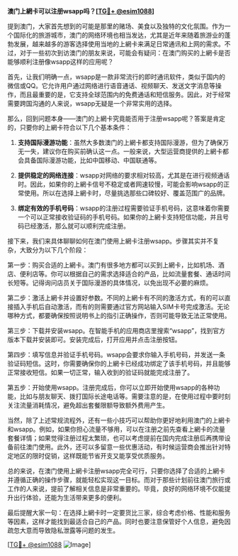 **澳门上網卡可以注册wsapp吗？[[TG💪+ @esim1088](https://t.me/s/esim1088)]**

提到澳门，大家首先想到的可能是那里的赌场、美食以及独特的文化氛围。作为一个国际化的旅游城市，澳门的网络环境也相当发达，尤其是近年来随着旅游业的蓬勃发展，越来越多的游客选择使用当地的上網卡来满足日常通讯和上网的需求。不过，对于一些初次到访澳门的朋友来说，可能会有疑问：在澳门购买的上網卡是否能够顺利注册像wsapp这样的应用呢？

首先，让我们明确一点，wsapp是一款非常流行的即时通讯软件，类似于国内的微信或QQ。它允许用户通过网络进行语音通话、视频聊天、发送文字消息等操作，而且最重要的是，它支持全球范围内的免费通话和短信服务。因此，对于经常需要跨国沟通的人来说，wsapp无疑是一个非常实用的选择。

那么，回到问题本身——澳门的上網卡究竟能否用于注册wsapp呢？答案是肯定的，只要你的上網卡符合以下几个基本条件：

1. **支持国际漫游功能**：虽然大多数澳门的上網卡都支持国际漫游，但为了确保万无一失，建议你在购买前确认这一点。一般来说，大型运营商提供的上網卡都会具备国际漫游功能，比如中国移动、中国联通等。

2. **提供稳定的网络连接**：wsapp对网络的要求相对较高，尤其是在进行视频通话时。因此，如果你的上網卡信号不稳定或者网速较慢，可能会影响wsapp的正常使用。所以在选择上網卡时，尽量挑选那些口碑较好、覆盖范围广的品牌。

3. **绑定有效的手机号码**：wsapp的注册过程需要验证手机号码，这意味着你需要一个可以正常接收验证码的手机号码。如果你的上網卡支持短信功能，并且号码已经激活，那么就可以顺利完成注册。

接下来，我们来具体聊聊如何在澳门使用上網卡注册wsapp。步骤其实并不复杂，大致分为以下几个阶段：

第一步：购买合适的上網卡。澳门有很多地方都可以买到上網卡，比如机场、酒店、便利店等。你可以根据自己的需求选择适合的产品，比如流量套餐、通话时间长短等。记得询问店员关于国际漫游的具体情况，以免出现不必要的麻烦。

第二步：激活上網卡并设置好参数。不同的上網卡有不同的激活方式，有的可以直接插入手机后自动激活，而有的则需要通过官方网站输入SIM卡号完成激活。无论哪种方式，都要确保按照说明书上的指引正确操作，否则可能导致无法正常使用。

第三步：下载并安装wsapp。在智能手机的应用商店里搜索“wsapp”，找到官方版本下载并安装即可。安装完成后，打开应用并点击注册按钮。

第四步：填写信息并验证手机号码。wsapp会要求你输入手机号码，并发送一条验证码短信。这时，你需要确保你的上網卡已经成功绑定了该手机号码，并且能够正常接收短信。如果一切正常，输入收到的验证码就能完成注册了。

第五步：开始使用wsapp。注册完成后，你可以立即开始使用wsapp的各种功能，比如与朋友聊天、拨打国际长途电话等。需要注意的是，在使用过程中要时刻关注流量消耗情况，避免超出套餐限额导致额外费用产生。

当然，除了上述常规流程外，还有一些小技巧可以帮助你更好地利用澳门的上網卡和wsapp。例如，如果你担心流量不够用，可以在注册之前先查看上網卡的流量套餐详情；如果觉得注册过程太繁琐，也可以考虑提前在国内完成注册后再携带设备前往澳门使用。此外，还可以多留意一些优惠活动，有时候运营商会推出针对特定地区的限时促销，这样既能节省开支又能享受优质服务。

总的来说，在澳门使用上網卡注册wsapp完全可行，只要你选择了合适的上網卡并遵循正确的操作步骤，就能轻松实现这一目标。而对于那些计划前往澳门旅行或工作的人来说，提前了解相关信息是非常重要的。毕竟，良好的网络环境不仅能提升出行体验，还能为生活带来更多的便利。

最后提醒大家一句：在选择上網卡时一定要货比三家，综合考虑价格、性能和服务等因素，这样才能找到最适合自己的产品。同时也要注意保管好个人信息，避免因疏忽大意而导致隐私泄露等问题的发生。

[[TG💪+ @esim1088](https://t.me/s/esim1088) ![Image](https://i.postimg.cc/4NQfJmqS/Snipaste-2025-05-13-00-14-12.png)]